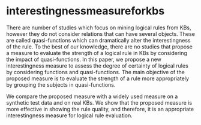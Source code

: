 # interestingnessmeasureforkbs

There are number of studies which focus on mining logical rules from KBs, however they do not consider relations that can have several objects. These are called quasi-functions which can dramatically alter the interestingness of the rule. To the best of our knowledge, there are no studies that propose a measure to evaluate the strength of a logical rule in KBs by considering the impact of quasi-functions. In this paper, we propose a new interestingness measure to assess the degree of certainty of logical rules by considering  functions and quasi-functions. The main objective of the proposed measure is to evaluate the strength of a rule more appropriately by grouping the subjects in quasi-functions.

We compare the proposed measure with a widely used measure on a synthetic test data and on real KBs. We show that the proposed measure is more effective in showing the rule quality, and therefore, it is an appropriate interestingness measure for logical rule evaluation.
